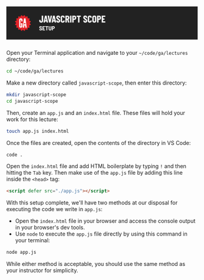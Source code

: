 # ![JavaScript Scope - Setup](./assets/hero.png)

Open your Terminal application and navigate to your `~/code/ga/lectures` directory:

```bash
cd ~/code/ga/lectures
```

Make a new directory called `javascript-scope`, then enter this directory:

```bash
mkdir javascript-scope
cd javascript-scope
```
Then, create an `app.js` and an `index.html` file. These files will hold your work for this lecture:

```bash
touch app.js index.html
```

Once the files are created, open the contents of the directory in VS Code:

```bash
code .
```

Open the `index.html` file and add HTML boilerplate by typing `!` and then hitting the `Tab` key. Then make use of the `app.js` file by adding this line inside the `<head>` tag:

```html
<script defer src="./app.js"></script>
```

With this setup complete, we'll have two methods at our disposal for executing the code we write in `app.js`:

- Open the `index.html` file in your browser and access the console output in your browser's dev tools.
- Use `node` to execute the `app.js` file directly by using this command in your terminal:

```bash
node app.js
```

While either method is acceptable, you should use the same method as your instructor for simplicity.
